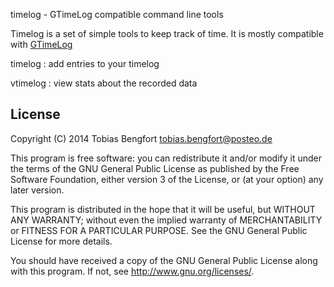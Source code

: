 timelog - GTimeLog compatible command line tools

Timelog is a set of simple tools to keep track of time.
It is mostly compatible with [GTimeLog](https://mg.pov.lt/gtimelog/)

timelog
:	add entries to your timelog

vtimelog
:	view stats about the recorded data


## License

Copyright (C) 2014 Tobias Bengfort <tobias.bengfort@posteo.de>

This program is free software: you can redistribute it and/or modify
it under the terms of the GNU General Public License as published by
the Free Software Foundation, either version 3 of the License, or
(at your option) any later version.

This program is distributed in the hope that it will be useful,
but WITHOUT ANY WARRANTY; without even the implied warranty of
MERCHANTABILITY or FITNESS FOR A PARTICULAR PURPOSE.  See the
GNU General Public License for more details.

You should have received a copy of the GNU General Public License
along with this program.  If not, see <http://www.gnu.org/licenses/>.
